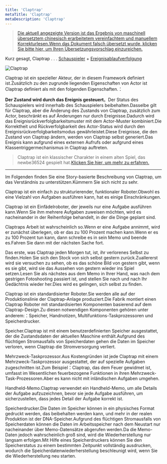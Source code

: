 ```yaml
---
title: 'Claptrap'
metaTitle: 'Claptrap'
metaDescription: 'Claptrap'
---
```


> [Die aktuell angezeigte Version ist das Ergebnis von maschinell übersetztem chinesisch erarbeitetem vereinfachtem und manuellem Korrekturlesen.Wenn das Dokument falsch übersetzt wurde, klicken Sie bitte hier, um Ihren Übersetzungsvorschlag einzureichen.](https://crwd.in/newbeclaptrap)

Kurz gesagt, Claptrap . . . [Schauspieler](/zh_Hans/2-Glossary/Actor-Pattern) + [Ereignisablaufverfolgung](/zh_Hans/2-Glossary/Event-Sourcing)

![Claptrap](/images/20190228-001.gif)

Claptrap ist ein spezieller Akteur, der in diesem Framework definiert ist.Zusätzlich zu den zugrunde liegenden Eigenschaften von Actor ist Claptrap definiert als mit den folgenden Eigenschaften.：

**Der Zustand wird durch das Ereignis gesteuert**。Der Status des Schauspielers wird innerhalb des Schauspielers beibehalten.Dasselbe gilt für Claptrap, aber die Änderung des Zustands von Claptrap, zusätzlich zum Actor, beschränkt es auf Änderungen nur durch Ereignisse.Dadurch wird das Ereignisrückverfolgbarkeitsmuster mit dem Actor-Muster kombiniert.Die Korrektheit und Rückverfolgbarkeit des Actor-Status wird durch den Ereignisrückverfolgbarkeitsmodus gewährleistet.Diese Ereignisse, die den Zustand von Claptrap ändern, werden von Claptrap selbst generiert.Das Ereignis kann aufgrund eines externen Aufrufs oder aufgrund eines Klassentriggermechanismus in Claptrap auftreten.

> Claptrap ist ein klassischer Charakter in einem alten Spiel, das newbe36524 gespielt hat.[Klicken Sie hier, um mehr zu erfahren.](https://zh.moegirl.org/%E5%B0%8F%E5%90%B5%E9%97%B9)

---

Im Folgenden finden Sie eine Story-basierte Beschreibung von Claptrap, um das Verständnis zu unterstützen.Kümmern Sie sich nicht zu sehr.

Claptrap ist ein einfach zu strukturierender, funktionaler Roboter.Obwohl es eine Vielzahl von Aufgaben ausführen kann, hat es einige Einschränkungen.

Claptrap ist ein Einfädelroboter, der jeweils nur eine Aufgabe ausführen kann.Wenn Sie ihm mehrere Aufgaben zuweisen möchten, wird es nacheinander in der Reihenfolge behandelt, in der die Dinge geplant sind.

Claptraps Arbeit ist wahrscheinlich so.Wenn er eine Aufgabe annimmt, wird er zunächst überlegen, ob er das zu 100 Prozent machen kann.Wenn er es zu 100 Prozent tun kann, dann schreibe es in sein Memo und beende es.Fahren Sie dann mit der nächsten Sache fort.

Das erste, was Claptrap jeden Morgen tut, ist, ihr verlorenes Selbst zu finden.Holen Sie sich den Stock von sich selbst gestern zurück.Zuallererst wird sie versuchen zu sehen, ob es das schöne Bild von gestern gibt, wenn es sie gibt, wird sie das Aussehen von gestern wieder ins Spiel setzen.Lesen Sie als nächstes aus dem Memo in Ihrer Hand, was nach dem gestrigen Fotoshooting passiert ist, und stellen Sie nach und nach Ihr Gedächtnis wieder her.Dies wird es gelingen, sich selbst zu finden.

Claptrap ist ein standardisierter Roboter.Sie werden alle auf der Produktionslinie der Claptrap-Anlage produziert.Die Fabrik montiert einen Claptrap Roboter mit standardisierten Komponenten basierend auf dem Claptrap-Design.Zu diesen notwendigen Komponenten gehören unter anderem:：Speicher, Handnotizen, Multifunktions-Taskprozessoren und Speicherdrucker.

Speicher.Claptrap ist mit einem benutzerdefinierten Speicher ausgestattet, der die Zustandsdaten der aktuellen Maschine enthält.Aufgrund des flüchtigen Stromausfalls von Speicherdaten gehen die Daten im Speicher verloren, wenn Claptrap die Stromversorgung verliert.

Mehrzweck-Taskprozessor.Aus Kostengründen ist jede Claptrap mit einem Mehrzweck-Taskprozessor ausgestattet, der auf spezielle Aufgaben zugeschnitten ist.Zum Beispiel：Claptrap, das dem Feuer gewidmet ist, umfasst im Wesentlichen feuerbezogene Funktionen in ihren Mehrzweck-Task-Prozessoren.Aber es kann nicht mit inländischen Aufgaben umgehen.

Handheld-Memo.Claptrap verwendet ein Handheld-Memo, um alle Details der Aufgabe aufzuzeichnen, bevor sie jede Aufgabe ausführen, um sicherzustellen, dass jedes Detail der Aufgabe korrekt ist.

Speicherdrucker.Die Daten im Speicher können in ein physisches Format gedruckt werden, das beibehalten werden kann, und mehr in der realen Produktion ist der DNA-Speicher.Aufgrund des flüchtigen Stromausfalls von Speicherdaten können die Daten im Arbeitsspeicher nach dem Neustart nur nacheinander über Memo-Datensätze abgerufen werden.Da die Memo-Daten jedoch wahrscheinlich groß sind, wird die Wiederherstellung nur langsam erfolgen.Mit Hilfe eines Speicherdruckers können Sie den Speicherstatus zu einem bestimmten Zeitpunkt vollständig ausdrucken, wodurch die Speicherdatenwiederherstellung beschleunigt wird, wenn Sie die Wiederherstellung neu starten.
